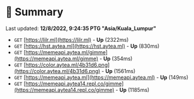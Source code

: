 # 📖 Summary
Last updated: **12/8/2022, 9:24:35 PTG "Asia/Kuala_Lumpur"**

- `GET` [https://lilr.ml](https://lilr.ml) - **Up** (2322ms)
- `GET` [https://hst.aytea.ml](https://hst.aytea.ml) - **Up** (830ms)
- `GET` [https://memeapi.aytea.ml/gimme](https://memeapi.aytea.ml/gimme) - **Up** (354ms)
- `GET` [https://color.aytea.ml/4b31d6.png](https://color.aytea.ml/4b31d6.png) - **Up** (1561ms)
- `GET` [https://memeapi.aytea.ml](https://memeapi.aytea.ml) - **Up** (149ms)
- `GET` [https://memeapi.aytea14.repl.co/gimme](https://memeapi.aytea14.repl.co/gimme) - **Up** (1185ms)
